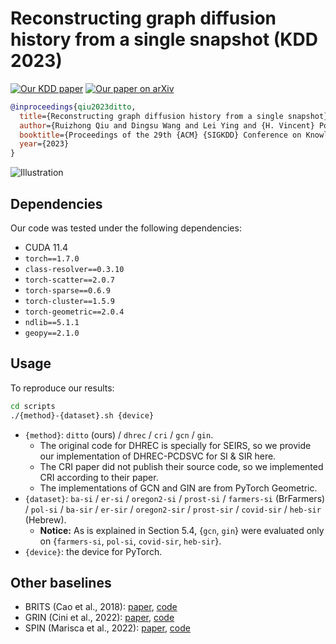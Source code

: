 # Reconstructing graph diffusion history from a single snapshot \(KDD 2023\)

[![Our KDD paper](https://img.shields.io/badge/2023-KDD-blue)]([https://openreview.net/forum?id=9u05zr0nhx](https://doi.org/10.1145/3580305.3599488)) [![Our paper on arXiv](https://img.shields.io/badge/2306.00488-arXiv-B31B1B.svg)](https://arxiv.org/abs/2306.00488)

```bibtex
@inproceedings{qiu2023ditto,
  title={Reconstructing graph diffusion history from a single snapshot},
  author={Ruizhong Qiu and Dingsu Wang and Lei Ying and {H. Vincent} Poor and Yifang Zhang and Hanghang Tong},
  booktitle={Proceedings of the 29th {ACM} {SIGKDD} Conference on Knowledge Discovery and Data Mining},
  year={2023}
}
```

![Illustration](https://github.com/q-rz/KDD23-DITTO/raw/main/dash-illus.svg)

## Dependencies

Our code was tested under the following dependencies:

- CUDA 11.4
- `torch==1.7.0`
- `class-resolver==0.3.10`
- `torch-scatter==2.0.7`
- `torch-sparse==0.6.9`
- `torch-cluster==1.5.9`
- `torch-geometric==2.0.4`
- `ndlib==5.1.1`
- `geopy==2.1.0`

## Usage

To reproduce our results:

```sh
cd scripts
./{method}-{dataset}.sh {device}
```

- `{method}`: `ditto` (ours) / `dhrec` / `cri` / `gcn` / `gin`.
  - The original code for DHREC is specially for SEIRS, so we provide our implementation of DHREC-PCDSVC for SI & SIR here.
  - The CRI paper did not publish their source code, so we implemented CRI according to their paper.
  - The implementations of GCN and GIN are from PyTorch Geometric.
- `{dataset}`: `ba-si` / `er-si` / `oregon2-si` / `prost-si` / `farmers-si` (BrFarmers) / `pol-si` / `ba-sir` / `er-sir` / `oregon2-sir` / `prost-sir` / `covid-sir` / `heb-sir` (Hebrew).
  - **Notice:** As is explained in Section 5.4, {`gcn`, `gin`} were evaluated only on {`farmers-si`, `pol-si`, `covid-sir`, `heb-sir`}.
- `{device}`: the device for PyTorch.

## Other baselines

- BRITS \(Cao et al., 2018\): [paper](https://proceedings.neurips.cc/paper/2018/file/734e6bfcd358e25ac1db0a4241b95651-Paper.pdf), [code](https://github.com/caow13/BRITS)
- GRIN \(Cini et al., 2022\): [paper](https://openreview.net/pdf?id=kOu3-S3wJ7), [code](https://github.com/Graph-Machine-Learning-Group/grin)
- SPIN \(Marisca et al., 2022\): [paper](https://arxiv.org/pdf/2205.13479.pdf), [code](https://github.com/Graph-Machine-Learning-Group/spin)
